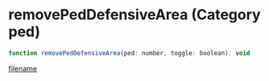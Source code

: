 # removePedDefensiveArea (Category ped)

```js
function removePedDefensiveArea(ped: number, toggle: boolean): void
```

[filename](removePedDefensiveArea_m.md ':include')